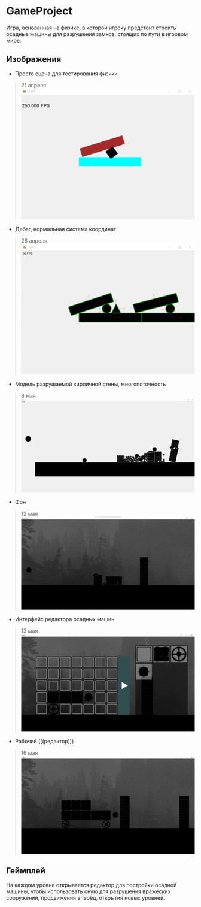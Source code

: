 # GameProject
Игра, основанная на физике, в которой игроку предстоит строить осадные машины для разрушения замков, стоящих
по пути в игровом мире.

## Изображения

- Просто сцена для тестирования физики

> 21 апреля
![image](image.png)

- Дебаг, нормальная система координат

> 28 апреля
![image](image1.png)

- Модель разрушаемой кирпичной стены, многопоточность

> 8 мая
![image](image2.png)

- Фон

> 12 мая
![image](image3.png)

- Интерфейс редактора осадных машин

> 13 мая
![image](image4.png)

- Рабочий (((редактор)))

> 16 мая
![image](image5.png)

## Геймплей
На каждом уровне открывается
редактор для постройки осадной машины,
чтобы использовать оную для разрушения вражеских сооружений,
продвижения вперёд, открытия новых уровней.

